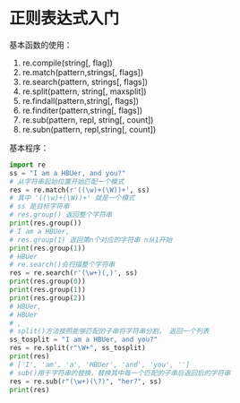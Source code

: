 # 正则表达式入门

基本函数的使用：



1. re.compile(string[, flag])
2. re.match(pattern,strings[, flags])
3. re.search(pattern, strings[, flags])
4. re.split(pattern, string[, maxsplit])
5. re.findall(pattern,string[, flags])
6. re.finditer(pattern,string[, flags])
7. re.sub(pattern, repl, string[, count])
8. re.subn(pattern, repl,string[, count])

基本程序：

```python
import re
ss = "I am a HBUer, and you?"
# 从字符串起始位置开始匹配一个模式
res = re.match(r'((\w)+(\W))+', ss)
# 其中 '((\w)+(\W))+' 就是一个模式
# ss 是目标字符串
# res.group() 返回整个字符串
print(res.group())
# I am a HBUer,
# res.group(1) 返回第n个对应的字符串 n从1开始
print(res.group(1))
# HBUer
# re.search()会扫描整个字符串
res = re.search(r'(\w+)(,)', ss)
print(res.group(0))
print(res.group(1))
print(res.group(2))
# HBUer,
# HBUer
# ,
# split()方法按照能够匹配的子串将字符串分割， 返回一个列表
ss_tosplit = "I am a HBUer, and you?"
res = re.split(r"\W+", ss_tosplit)
print(res)
# ['I', 'am', 'a', 'HBUer', 'and', 'you', '']
# sub()用于字符串的替换，替换其中每一个匹配的子串后返回后的字符串
res = re.sub(r"(\w+)(\?)", "her?", ss)
print(res)

```

```

```

